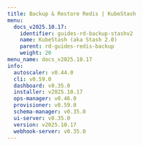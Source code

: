 ```yaml
---
title: Backup & Restore Redis | KubeStash
menu:
  docs_v2025.10.17:
    identifier: guides-rd-backup-stashv2
    name: KubeStash (aka Stash 2.0)
    parent: rd-guides-redis-backup
    weight: 20
menu_name: docs_v2025.10.17
info:
  autoscaler: v0.44.0
  cli: v0.59.0
  dashboard: v0.35.0
  installer: v2025.10.17
  ops-manager: v0.46.0
  provisioner: v0.59.0
  schema-manager: v0.35.0
  ui-server: v0.35.0
  version: v2025.10.17
  webhook-server: v0.35.0
---
```


